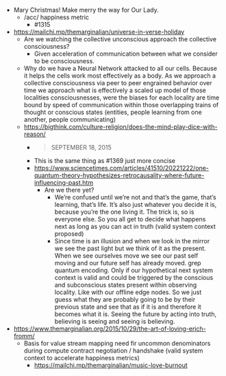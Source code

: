 - Mary Christmas! Make merry the way for Our Lady.
  - /acc/ happiness metric
    - #1315
- https://mailchi.mp/themarginalian/universe-in-verse-holiday
  - Are we watching the collective unconscious approach the collective consciousness?
    - Given acceleration of communication between what we consider to be consciousness.
  - Why do we have a Neural Network attacked to all our cells. Because it helps the cells work most effectively as a body. As we approach a collective consciousness via peer to peer engrained behavior over time we approach what is effectively a scaled up model of those localities consciousnesses, were the biases for each locality are time bound by speed of communication within those overlapping trains of thought or conscious states (entities, people learning from one another, people communicating)
  - https://bigthink.com/culture-religion/does-the-mind-play-dice-with-reason/
    - > SEPTEMBER 18, 2015
    - This is the same thing as #1369 just more concise
    - https://www.sciencetimes.com/articles/41510/20221222/one-quantum-theory-hypothesizes-retrocausality-where-future-influencing-past.htm
      - Are we there yet?
        - We’re confused until we’re not and that’s the game, that’s learning, that’s life. It’s also just whatever you decide it is, because you’re the one living it. The trick is, so is everyone else. So you all get to decide what happens next as long as you can act in truth (valid system context proposed)
        - Since time is an illusion and when we look in the mirror we see the past light but we think of it as the present. When we see ourselves move we see our past self moving and our future self has already moved. grep quantum encoding. Only if our hypothetical next system context is valid and could be triggered by the conscious and subconscious states present within observing locality. Like with our offline edge nodes. So we just guess what they are probably going to be by their previous state and see that as if it is and therefore it becomes what it is. Seeing the future by acting into truth, believing is seeing and seeing is believing.
- https://www.themarginalian.org/2015/10/29/the-art-of-loving-erich-fromm/
  - Basis for value stream mapping need fir uncommon denominators during compute contract negotiation / handshake (valid system context to accelerate happiness metrics)
    - https://mailchi.mp/themarginalian/music-love-burnout